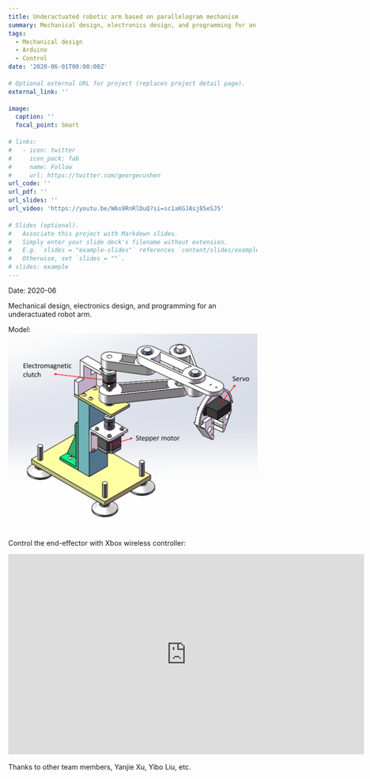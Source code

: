 ```yaml
---
title: Underactuated robotic arm based on parallelogram mechanism
summary: Mechanical design, electronics design, and programming for an underactuated robot arm.
tags:
  - Mechanical design
  - Arduino
  - Control
date: '2020-06-01T00:00:00Z'

# Optional external URL for project (replaces project detail page).
external_link: ''

image:
  caption: ''
  focal_point: Smart

# links:
#   - icon: twitter
#     icon_pack: fab
#     name: Follow
#     url: https://twitter.com/georgecushen
url_code: ''
url_pdf: ''
url_slides: ''
url_video: 'https://youtu.be/WAs9RnRlDuQ?si=sc1aKGJAsj85eSJ5'

# Slides (optional).
#   Associate this project with Markdown slides.
#   Simply enter your slide deck's filename without extension.
#   E.g. `slides = "example-slides"` references `content/slides/example-slides.md`.
#   Otherwise, set `slides = ""`.
# slides: example
---
```

Date: 2020-06

Mechanical design, electronics design, and programming for an underactuated robot arm.

Model:
![view1](./view2.png)

Control the end-effector with Xbox wireless controller:
<!-- ![view1](./view1.png) -->

<iframe width="720" height="405" src="https://www.youtube.com/embed/WAs9RnRlDuQ?si=n1Jo5l7uD63v0yZm" title="YouTube video player" frameborder="0" allow="accelerometer; autoplay; clipboard-write; encrypted-media; gyroscope; picture-in-picture; web-share" allowfullscreen></iframe>

Thanks to other team members, Yanjie Xu, Yibo Liu, etc.
